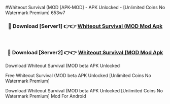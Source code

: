 #Whiteout Survival (MOD [APK-MOD] - APK Unlocked - [Unlimited Coins No Watermark Premium] 653w7



<div align="center">

<h3>🔴 Download [Server1] 👉👉 <a href="https://momento.my/?title=Whiteout_Survival_(MOD">Whiteout Survival (MOD Mod Apk</a></h3><br>

<h3>🔴 Download [Server2] 👉👉 <a href="https://momento.my/?title=Whiteout_Survival_(MOD">Whiteout Survival (MOD Mod Apk</a></h3>
</div>



Download Whiteout Survival (MOD beta APK Unlocked

Free Whiteout Survival (MOD beta APK Unlocked [Unlimited Coins No Watermark Premium]

Download Whiteout Survival (MOD beta APK Unlocked [Unlimited Coins No Watermark Premium] Mod For Android
